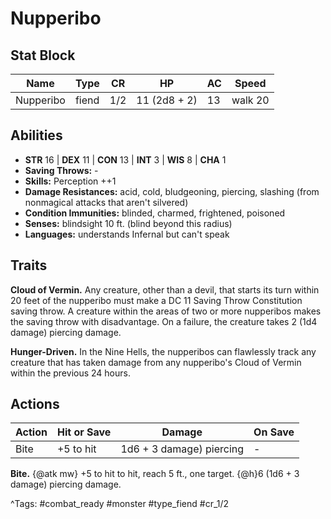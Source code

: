 # Nupperibo

## Stat Block

| Name | Type | CR | HP | AC | Speed |
|------|------|----|----|----|-------|
| Nupperibo | fiend | 1/2 | 11 (2d8 + 2) | 13 | walk 20 |

## Abilities

- **STR** 16 | **DEX** 11 | **CON** 13 | **INT** 3 | **WIS** 8 | **CHA** 1
- **Saving Throws:** -  
- **Skills:** Perception ++1  
- **Damage Resistances:** acid, cold, bludgeoning, piercing, slashing (from nonmagical attacks that aren't silvered)  
- **Condition Immunities:** blinded, charmed, frightened, poisoned  
- **Senses:** blindsight 10 ft. (blind beyond this radius)  
- **Languages:** understands Infernal but can't speak

## Traits

**Cloud of Vermin.** Any creature, other than a devil, that starts its turn within 20 feet of the nupperibo must make a DC 11 Saving Throw Constitution saving throw. A creature within the areas of two or more nupperibos makes the saving throw with disadvantage. On a failure, the creature takes 2 (1d4 damage) piercing damage.

**Hunger-Driven.** In the Nine Hells, the nupperibos can flawlessly track any creature that has taken damage from any nupperibo's Cloud of Vermin within the previous 24 hours.


## Actions

| Action | Hit or Save | Damage | On Save |
|--------|--------------|--------|----------|
| Bite | +5 to hit | 1d6 + 3 damage) piercing | - |

**Bite.** {@atk mw} +5 to hit to hit, reach 5 ft., one target. {@h}6 (1d6 + 3 damage) piercing damage.


^Tags: #combat_ready #monster #type_fiend #cr_1/2